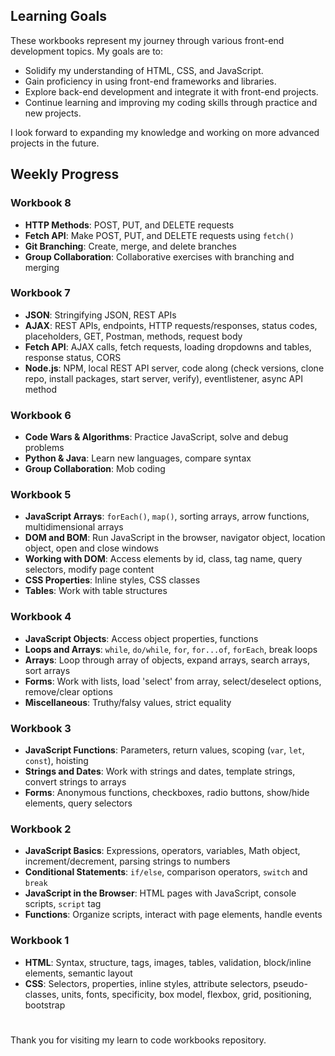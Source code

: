 ## Learning Goals

These workbooks represent my journey through various front-end development topics. My goals are to:

- Solidify my understanding of HTML, CSS, and JavaScript.
- Gain proficiency in using front-end frameworks and libraries.
- Explore back-end development and integrate it with front-end projects.
- Continue learning and improving my coding skills through practice and new projects.

I look forward to expanding my knowledge and working on more advanced projects in the future.

## Weekly Progress

### Workbook 8

- **HTTP Methods**: POST, PUT, and DELETE requests
- **Fetch API**: Make POST, PUT, and DELETE requests using `fetch()`
- **Git Branching**: Create, merge, and delete branches
- **Group Collaboration**: Collaborative exercises with branching and merging



### Workbook 7

- **JSON**: Stringifying JSON, REST APIs
- **AJAX**: REST APIs, endpoints, HTTP requests/responses, status codes, placeholders, GET, Postman, methods, request body
- **Fetch API**: AJAX calls, fetch requests, loading dropdowns and tables, response status, CORS
- **Node.js**: NPM, local REST API server, code along (check versions, clone repo, install packages, start server, verify), eventlistener, async API method

### Workbook 6

- **Code Wars & Algorithms**: Practice JavaScript, solve and debug problems
- **Python & Java**: Learn new languages, compare syntax
- **Group Collaboration**: Mob coding

### Workbook 5

- **JavaScript Arrays**: `forEach()`, `map()`, sorting arrays, arrow functions, multidimensional arrays
- **DOM and BOM**: Run JavaScript in the browser, navigator object, location object, open and close windows
- **Working with DOM**: Access elements by id, class, tag name, query selectors, modify page content
- **CSS Properties**: Inline styles, CSS classes
- **Tables**: Work with table structures

### Workbook 4

- **JavaScript Objects**: Access object properties, functions
- **Loops and Arrays**: `while`, `do/while`, `for`, `for...of`, `forEach`, break loops
- **Arrays**: Loop through array of objects, expand arrays, search arrays, sort arrays
- **Forms**: Work with lists, load 'select' from array, select/deselect options, remove/clear options
- **Miscellaneous**: Truthy/falsy values, strict equality

### Workbook 3

- **JavaScript Functions**: Parameters, return values, scoping (`var`, `let`, `const`), hoisting
- **Strings and Dates**: Work with strings and dates, template strings, convert strings to arrays
- **Forms**: Anonymous functions, checkboxes, radio buttons, show/hide elements, query selectors

### Workbook 2

- **JavaScript Basics**: Expressions, operators, variables, Math object, increment/decrement, parsing strings to numbers
- **Conditional Statements**: `if/else`, comparison operators, `switch` and `break`
- **JavaScript in the Browser**: HTML pages with JavaScript, console scripts, `script` tag
- **Functions**: Organize scripts, interact with page elements, handle events

### Workbook 1

- **HTML**: Syntax, structure, tags, images, tables, validation, block/inline elements, semantic layout
- **CSS**: Selectors, properties, inline styles, attribute selectors, pseudo-classes, units, fonts, specificity, box model, flexbox, grid, positioning, bootstrap

#

Thank you for visiting my learn to code workbooks repository.
